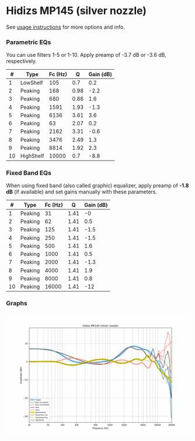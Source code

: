 # Hidizs MP145 (silver nozzle)
See [usage instructions](https://github.com/jaakkopasanen/AutoEq#usage) for more options and info.

### Parametric EQs
You can use filters 1-5 or 1-10. Apply preamp of -3.7 dB or -3.6 dB, respectively.

|   # | Type      |   Fc (Hz) |    Q |   Gain (dB) |
|-----|-----------|-----------|------|-------------|
|   1 | LowShelf  |       105 | 0.7  |         0.2 |
|   2 | Peaking   |       168 | 0.98 |        -2.2 |
|   3 | Peaking   |       680 | 0.86 |         1.6 |
|   4 | Peaking   |      1591 | 1.93 |        -1.3 |
|   5 | Peaking   |      6136 | 3.61 |         3.6 |
|   6 | Peaking   |        63 | 2.07 |         0.2 |
|   7 | Peaking   |      2162 | 3.31 |        -0.6 |
|   8 | Peaking   |      3476 | 2.49 |         1.3 |
|   9 | Peaking   |      8814 | 1.92 |         2.3 |
|  10 | HighShelf |     10000 | 0.7  |        -8.8 |

### Fixed Band EQs
When using fixed band (also called graphic) equalizer, apply preamp of **-1.8 dB** (if available) and set gains manually with these parameters.

|   # | Type    |   Fc (Hz) |    Q |   Gain (dB) |
|-----|---------|-----------|------|-------------|
|   1 | Peaking |        31 | 1.41 |        -0   |
|   2 | Peaking |        62 | 1.41 |         0.5 |
|   3 | Peaking |       125 | 1.41 |        -1.5 |
|   4 | Peaking |       250 | 1.41 |        -1.5 |
|   5 | Peaking |       500 | 1.41 |         1.6 |
|   6 | Peaking |      1000 | 1.41 |         0.5 |
|   7 | Peaking |      2000 | 1.41 |        -1.3 |
|   8 | Peaking |      4000 | 1.41 |         1.9 |
|   9 | Peaking |      8000 | 1.41 |         0.8 |
|  10 | Peaking |     16000 | 1.41 |       -12   |

### Graphs
![](./Hidizs%20MP145%20(silver%20nozzle).png)
